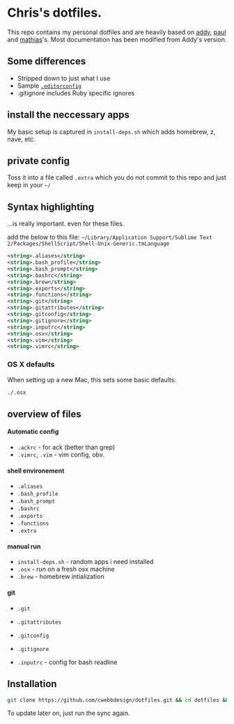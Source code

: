 # Chris's dotfiles.

This repo contains my personal dotfiles and are heavily based on [addy](https://github.com/addyosmani/dotfiles), [paul](https://github.com/paulirish/dotfiles/) and [mathias](https://github.com/mathiasbynens/dotfiles/)'s. Most documentation has been modified from Addy's version.

## Some differences
- Stripped down to just what I use
- Sample [`.editorconfig`](http://editorconfig.org/)
- .gitignore includes Ruby specific ignores

## install the neccessary apps

My basic setup is captured in `install-deps.sh` which adds homebrew, z, nave, etc.

## private config

Toss it into a file called `.extra` which you do not commit to this repo and just keep in your `~/`


## Syntax highlighting

…is really important. even for these files.

add the below to this file: `~/Library/Application Support/Sublime Text 2/Packages/ShellScript/Shell-Unix-Generic.tmLanguage`

```xml
<string>.aliases</string>
<string>.bash_profile</string>
<string>.bash_prompt</string>
<string>.bashrc</string>
<string>.brew</string>
<string>.exports</string>
<string>.functions</string>
<string>.git</string>
<string>.gitattributes</string>
<string>.gitconfig</string>
<string>.gitignore</string>
<string>.inputrc</string>
<string>.osx</string>
<string>.vim</string>
<string>.vimrc</string>
```

### OS X defaults

When setting up a new Mac, this sets some basic defaults:

```bash
./.osx
```

## overview of files

####  Automatic config
* `.ackrc` - for ack (better than grep)
* `.vimrc`, `.vim` - vim config, obv.

#### shell environement
* `.aliases`
* `.bash_profile`
* `.bash_prompt`
* `.bashrc`
* `.exports`
* `.functions`
* `.extra`

#### manual run
* `install-deps.sh` - random apps i need installed
* `.osx` - run on a fresh osx machine
* `.brew` - homebrew intialization

#### git
* `.git`
* `.gitattributes`
* `.gitconfig`
* `.gitignore`

* `.inputrc` - config for bash readline


## Installation

```bash
git clone https://github.com/cwebbdesign/dotfiles.git && cd dotfiles && ./sync.sh
```

To update later on, just run the sync again.
